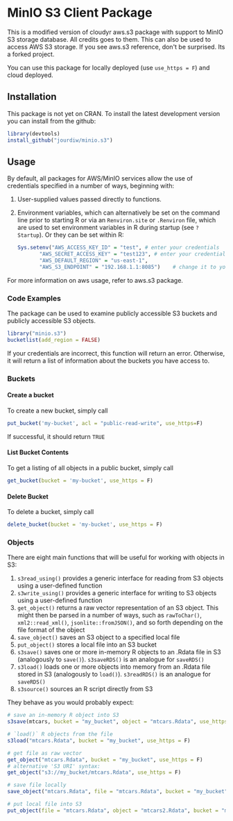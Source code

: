 # MinIO S3 Client Package

This is a modified version of cloudyr aws.s3 package with support to MinIO S3 storage database. All credits goes to them. This can also be used to access AWS S3 storage. If you see aws.s3 reference, don't be surprised. Its a forked project. 

You can use this package for locally deployed (use `use_https = F`) and cloud deployed.

## Installation

This package is not yet on CRAN. To install the latest development version you can install from the github:

```R
library(devtools)
install_github("jourdiw/minio.s3")
```

## Usage

By default, all packages for AWS/MinIO services allow the use of credentials specified in a number of ways, beginning with:

 1. User-supplied values passed directly to functions.
 2. Environment variables, which can alternatively be set on the command line prior to starting R or via an `Renviron.site` or `.Renviron` file, which are used to set environment variables in R during startup (see `? Startup`). Or they can be set within R:
 
    ```R
    Sys.setenv("AWS_ACCESS_KEY_ID" = "test", # enter your credentials
           "AWS_SECRET_ACCESS_KEY" = "test123", # enter your credentials
           "AWS_DEFAULT_REGION" = "us-east-1",
           "AWS_S3_ENDPOINT" = "192.168.1.1:8085")    # change it to your specific IP and port

    ```
For more information on aws usage, refer to aws.s3 package.  


### Code Examples

The package can be used to examine publicly accessible S3 buckets and publicly accessible S3 objects. 

```R
library("minio.s3")
bucketlist(add_region = FALSE)
```

If your credentials are incorrect, this function will return an error. Otherwise, it will return a list of information about the buckets you have access to.

### Buckets

#### Create a bucket
To create a new bucket, simply call

```R
put_bucket('my-bucket', acl = "public-read-write", use_https=F)
```
If successful, it should return `TRUE`

#### List Bucket Contents
To get a listing of all objects in a public bucket, simply call

```R
get_bucket(bucket = 'my-bucket', use_https = F)
```

#### Delete Bucket
To delete a bucket, simply call

```R
delete_bucket(bucket = 'my-bucket', use_https = F)
```


### Objects

There are eight main functions that will be useful for working with objects in S3:

 1. `s3read_using()` provides a generic interface for reading from S3 objects using a user-defined function
 2. `s3write_using()` provides a generic interface for writing to S3 objects using a user-defined function
 3. `get_object()` returns a raw vector representation of an S3 object. This might then be parsed in a number of ways, such as `rawToChar()`, `xml2::read_xml()`, `jsonlite::fromJSON()`, and so forth depending on the file format of the object
 4. `save_object()` saves an S3 object to a specified local file
 5. `put_object()` stores a local file into an S3 bucket
 6. `s3save()` saves one or more in-memory R objects to an .Rdata file in S3 (analogously to `save()`). `s3saveRDS()` is an analogue for `saveRDS()`
 7. `s3load()` loads one or more objects into memory from an .Rdata file stored in S3 (analogously to `load()`). `s3readRDS()` is an analogue for `saveRDS()`
 8. `s3source()` sources an R script directly from S3

They behave as you would probably expect:

```R
# save an in-memory R object into S3
s3save(mtcars, bucket = "my_bucket", object = "mtcars.Rdata", use_https = F)

# `load()` R objects from the file
s3load("mtcars.Rdata", bucket = "my_bucket", use_https = F)

# get file as raw vector
get_object("mtcars.Rdata", bucket = "my_bucket", use_https = F)
# alternative 'S3 URI' syntax:
get_object("s3://my_bucket/mtcars.Rdata", use_https = F)

# save file locally
save_object("mtcars.Rdata", file = "mtcars.Rdata", bucket = "my_bucket", use_https = F)

# put local file into S3
put_object(file = "mtcars.Rdata", object = "mtcars2.Rdata", bucket = "my_bucket", use_https = F)
```


